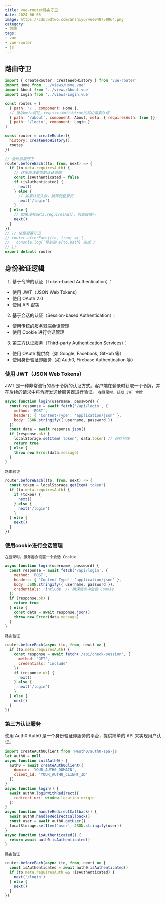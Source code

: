 ```yaml
---
title: vue-router路由守卫
date: 2024-06-05
image: https://cdn.wdtwo.com/anzhiyu/vue048759064.png
category: 
- 前端
tags: 
- vue
- vue-router
- js
---
```

## 路由守卫
```js
import { createRouter, createWebHistory } from 'vue-router'
import Home from '../views/Home.vue'
import About from '../views/About.vue'
import Login from '../views/Login.vue'

const routes = [
  { path: '/', component: Home },
  // 添加meta属性，requiresAuth为true的路由需要认证
  { path: '/about', component: About, meta: { requiresAuth: true }},
  { path: '/login', component: Login }
]

const router = createRouter({
  history: createWebHistory(),
  routes
})

// 全局前置守卫
router.beforeEach((to, from, next) => {
  if (to.meta.requiresAuth) {
    // 这里应该是你的认证逻辑
    const isAuthenticated = false 
    if (isAuthenticated) {
      next()
    } else {
      // 如果认证失败，跳转到登录页
      next('/login')
    }
  } else {
    // 如果没有meta.requiresAuth，则直接放行
    next()
  }
})
// // 全局后置守卫
// router.afterEach((to, from) => {
//   console.log(`导航到 ${to.path} 完成`)
// })
export default router
```

## 身份验证逻辑

1. 基于令牌的认证（Token-based Authentication）：
  - 使用 JWT（JSON Web Tokens）
  - 使用 OAuth 2.0
  - 使用 API 密钥
2. 基于会话的认证（Session-based Authentication）：
  - 使用传统的服务器端会话管理
  - 使用 Cookie 进行会话管理
3. 第三方认证服务（Third-party Authentication Services）：
  - 使用 OAuth 提供商（如 Google, Facebook, GitHub 等）
  - 使用身份验证即服务（如 Auth0, Firebase Authentication 等）


### 使用 JWT（JSON Web Tokens）
JWT 是一种非常流行的基于令牌的认证方式。客户端在登录时获取一个令牌，并在后续的请求中将令牌发送给服务器进行验证。
`在登录时，获取 JWT 令牌`
```js
async function login(username, password) {
  const response = await fetch('/api/login', {
    method: 'POST',
    headers: { 'Content-Type': 'application/json' },
    body: JSON.stringify({ username, password })
  })
  const data = await response.json()
  if (response.ok) {
    localStorage.setItem('token', data.token) // 保存令牌
    return true
  } else {
    throw new Error(data.message)
  }
}
```
`路由验证`
```js
router.beforeEach((to, from, next) => {
  const token = localStorage.getItem('token')
  if (to.meta.requiresAuth) {
    if (token) {
      next()
    } else {
      next('/login')
    }
  } else {
    next()
  }
})
```
### 使用cookie进行会话管理
`在登录时，服务器会设置一个会话 Cookie`
```js
async function login(username, password) {
  const response = await fetch('/api/login', {
    method: 'POST',
    headers: { 'Content-Type': 'application/json' },
    body: JSON.stringify({ username, password }),
    credentials: 'include' // 确保请求中包含 Cookie
  })
  if (response.ok) {
    return true
  } else {
    const data = await response.json()
    throw new Error(data.message)
  }
}
```
`路由验证`
```js
router.beforeEach(async (to, from, next) => {
  if (to.meta.requiresAuth) {
    const response = await fetch('/api/check-session', {
      method: 'GET',
      credentials: 'include'
    })
    if (response.ok) {
      next()
    } else {
      next('/login')
    }
  } else {
    next()
  }
})
```
### 第三方认证服务
使用 Auth0
Auth0 是一个身份验证即服务的平台，提供简单的 API 来实现用户认证。
```js
import createAuth0Client from '@auth0/auth0-spa-js'
let auth0 = null
async function initAuth0() {
  auth0 = await createAuth0Client({
    domain: 'YOUR_AUTH0_DOMAIN',
    client_id: 'YOUR_AUTH0_CLIENT_ID'
  })
}
async function login() {
  await auth0.loginWithRedirect({
    redirect_uri: window.location.origin
  })
}
async function handleRedirectCallback() {
  await auth0.handleRedirectCallback()
  const user = await auth0.getUser()
  localStorage.setItem('user', JSON.stringify(user))
}
async function isAuthenticated() {
  return await auth0.isAuthenticated()
}
```
`路由验证`
```js
router.beforeEach(async (to, from, next) => {
  const isAuthenticated = await auth0.isAuthenticated()
  if (to.meta.requiresAuth && !isAuthenticated) {
    next('/login')
  } else {
    next()
  }
})
```
